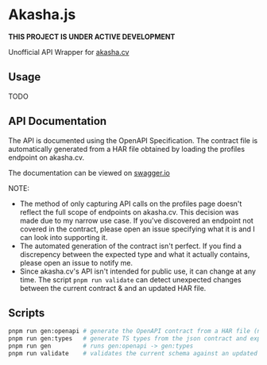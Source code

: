 # Akasha.js

**THIS PROJECT IS UNDER ACTIVE DEVELOPMENT**

Unofficial API Wrapper for [akasha.cv](https://akasha.cv/)

## Usage

TODO

## API Documentation

The API is documented using the OpenAPI Specification. The contract file is automatically generated from a HAR file obtained by loading the profiles endpoint on akasha.cv.

The documentation can be viewed on [swagger.io](https://editor.swagger.io/?url=https://raw.githubusercontent.com/Quantum-Pi/Akasha.js/main/spec/openapi.yaml)

NOTE:

-   The method of only capturing API calls on the profiles page doesn't reflect the full scope of endpoints on akasha.cv. This decision was made due to my narrow use case. If you've discovered an endpoint not covered in the contract, please open an issue specifying what it is and I can look into supporting it.
-   The automated generation of the contract isn't perfect. If you find a discrepency between the expected type and what it actually contains, please open an issue to notify me.
-   Since akasha.cv's API isn't intended for public use, it can change at any time. The script `pnpm run validate` can detect unexpected changes between the current contract & and an updated HAR file.

## Scripts

```sh
pnpm run gen:openapi # generate the OpenAPI contract from a HAR file (named akasha_profile.har)
pnpm run gen:types   # generate TS types from the json contract and export them to src/schema.ts
pnpm run gen         # runs gen:openapi -> gen:types
pnpm run validate    # validates the current schema against an updated HAR file
```
